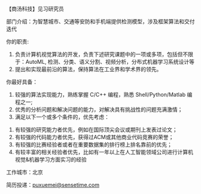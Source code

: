 【商汤科技】见习研究员

部门介绍：为智慧城市、交通等安防和手机端提供检测模型，涉及框架算法和交付迭代

你的职责:
1. 负责计算机视觉算法的开发，负责下述研究课题中的一项或多项，包括但不限于：AutoML, 检测、分类、语义分割、视频分析，分布式机器学习系统设计等
2. 提出和实现最前沿的算法，保持算法在工业界和学术界的领先。


你最好具备：
1. 较强的算法实现能力，熟练掌握 C/C++ 编程，熟悉 Shell/Python/Matlab 编程之一;
2. 优秀的分析问题和解决问题的能力，对解决具有挑战性的问题充满激情；
3. 满足以下一个或多个条件的，优先考虑：
1) 有较强的研究能力者优先，例如在国际顶尖会议或期刊上发表过论文；
2) 有较强的代码能力者优先，获得过ACM或其他商业代码竞赛的荣誉；
3) 有较强的比赛经验者或者在重要数据集的排行榜上排名靠前的优先；
4) 有较丰富的相关经验者优先，比如有一年以上在人工智能领域公司进行计算机视觉&机器学习方面实习的经验

工作城市：北京

简历投递：puxuemei@sensetime.com
